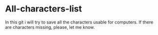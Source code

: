 # All-characters-list
In this git i will try to save all the characters usable for computers. If there are characters missing, please, let me know.

